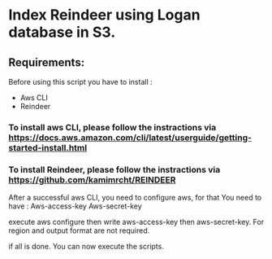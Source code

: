 # Index Reindeer using Logan database in S3.

## Requirements: 
Before using this script you have to install :
- Aws CLI
- Reindeer
### To install aws CLI, please follow the instractions via https://docs.aws.amazon.com/cli/latest/userguide/getting-started-install.html
### To install Reindeer, please follow the instractions via https://github.com/kamimrcht/REINDEER

After a successful aws CLI, you need to configure aws, for that You need to have : 
Aws-access-key 
Aws-secret-key 

execute aws configure
then write aws-access-key then aws-secret-key.
For region and output format are not required. 

if all is done. You can now execute the scripts. 





